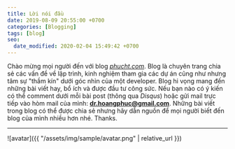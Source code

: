 ```yaml
---
title: Lời nói đầu
date: 2019-08-09 20:55:00 +0700
categories: [Blogging]
tags: [blog]
seo:
  date_modified: 2020-02-04 15:49:42 +0700
---
```


Chào mừng mọi người đến với blog [*phucht.com*](https://phucht.com). Blog là chuyên trang chia sẻ các vấn đề về lập trình, kinh nghiệm tham gia các dự án cũng như nhưng tâm sự "thầm kín" dưới góc nhìn của một developer.
Blog hi vọng mang đến những bài viết hay, bổ ích và được đầu tư công sức.
Nếu bạn nào có ý kiến có thể comment dưới mỗi bài post (thông qua *Disqus*) hoặc gửi mail trực tiếp vào hòm mail của mình: **dr.hoangphuc@gmail.com**.
Những bài viết trong blog có thể được chia sẻ nhưng hãy dẫn nguồn để mọi người biết đến blog của mình nhiều hơn nhé.
Thanks.
***
![avatar]({{ "/assets/img/sample/avatar.png" | relative_url }})